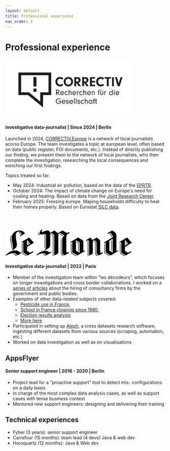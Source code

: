 ```yaml
---
layout: default
title: Professional experience
nav_order: 2
---
```

# Professional experience


<img src="/assets/images/correctiv_logo.png" alt="pdh_logo" width="400" />

#### Investigative data-journalist | Since 2024 | Berlin
Launched in 2024, [CORRECTIV.Europe](https://correctiv.org/en/europe/) is a network of local journalists acorss Europe. The team investigates a topic at european level, often based on data (public register, FOI documents, etc.). Instead of directly publishing our finding, we present them to the network of local journalists, who then complete the investigation, researching the local consequences and enriching our first findings. 

Topics treated so far: 
* May 2024: Industrial air pollution, based on the data of the [EPRTR](https://industry.eea.europa.eu/#/home). 
* October 2024: The impact of climate change on Europe's need for cooling and heating. Based on data from the [Joint Research Center](https://ec.europa.eu/eurostat/cache/metadata/en/nrg_chdd_esms.htm).
* February 2025: Freezing europe. Maping households difficulty to heat their homes properly. Based on Eurostat [SILC data](https://ec.europa.eu/eurostat/databrowser/view/ilc_mdes01_r/default/table?lang=en). 

<BR/><BR/>

<img src="/assets/images/lemonde_logo.png" alt="pdh_logo" width="400" />

#### Investigative data-journalist | 2022 | Paris
* Member of the investigation team within "les décodeurs", which focuses on longer investigations and cross border collaborations. I worked on a <a href="https://www.lemonde.fr/polemique-sur-les-cabinets-de-conseil/" target="_blank">series of articles</a> about the hiring of consultancy firms by the government and public bodies.
* Examples of other data-related subjects covered:
  * <a href="https://www.lemonde.fr/les-decodeurs/article/2022/04/17/en-cartes-comment-a-evolue-l-utilisation-de-pesticides-dans-les-communes-francaises-depuis-2017_6122537_4355770.html" target="_blank">Pesticide use in France</a>,
  * <a href="https://www.lemonde.fr/les-decodeurs/article/2022/05/17/17-000-etablissements-en-moins-pourquoi-plus-d-un-quart-des-ecoles-ont-ferme-en-france-en-quarante-ans_6126542_4355770.html" target="_blank">School in France closings since 1980</a>,
  * <a href="https://www.lemonde.fr/les-decodeurs/article/2022/04/11/sept-cartes-et-graphiques-pour-comprendre-l-abstention-au-premier-tour-de-la-presidentielle-2022_6121706_4355770.html" target="_blank">Election results analysis</a>
  * <a href="https://www.lemonde.fr/signataires/luc-martinon/" target="_blank">More here</a>
* Participated in setting up <a href="https://aleph.occrp.org/" target="_blank">Aleph</a>, a cross datasets research software, ingesting different datasets from various sources (scraping, automation, etc.)
* Worked on data investigation as well as on visualisations

## AppsFlyer
#### Senior support engineer | 2016 - 2020 | Berlin
* Project lead for a "proactive support" tool to detect mis- configurations on a daily basis
* In charge of the most complex data analysis cases, as well as support cases with tense business context
* Mentored new support engineers: designing and delivering their training

## Technical experiences
* Fyber (3 years): senior support engineer
* Carrefour (15 months): team lead (4 devs) Java & web dev
* Horoquartz (12 months): Java & Web dev
